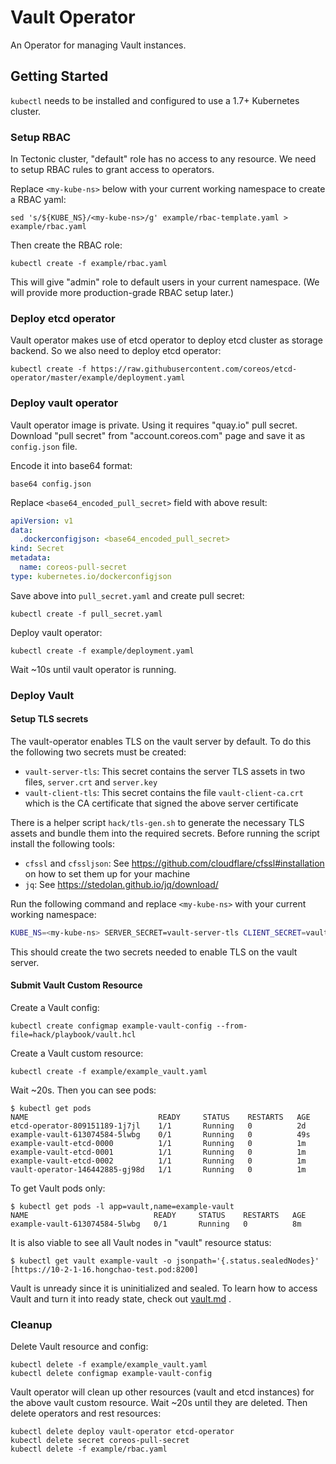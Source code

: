 # Vault Operator

An Operator for managing Vault instances.

## Getting Started

`kubectl` needs to be installed and configured to use a 1.7+ Kubernetes cluster.

### Setup RBAC

In Tectonic cluster, "default" role has no access to any resource.
We need to setup RBAC rules to grant access to operators.

Replace `<my-kube-ns>` below with your current working namespace to
create a RBAC yaml:

```
sed 's/${KUBE_NS}/<my-kube-ns>/g' example/rbac-template.yaml > example/rbac.yaml
```

Then create the RBAC role:

```
kubectl create -f example/rbac.yaml
```

This will give "admin" role to default users in your current namespace.
(We will provide more production-grade RBAC setup later.)

### Deploy etcd operator

Vault operator makes use of etcd operator to deploy etcd cluster as storage backend.
So we also need to deploy etcd operator:

```
kubectl create -f https://raw.githubusercontent.com/coreos/etcd-operator/master/example/deployment.yaml
```

### Deploy vault operator

Vault operator image is private. Using it requires "quay.io" pull secret.
Download "pull secret" from "account.coreos.com" page and save it as `config.json` file.

Encode it into base64 format:

```
base64 config.json
```

Replace `<base64_encoded_pull_secret>` field with above result:

```yaml
apiVersion: v1
data:
  .dockerconfigjson: <base64_encoded_pull_secret>
kind: Secret
metadata:
  name: coreos-pull-secret
type: kubernetes.io/dockerconfigjson
```

Save above into `pull_secret.yaml` and create pull secret:

```
kubectl create -f pull_secret.yaml
```

Deploy vault operator:

```
kubectl create -f example/deployment.yaml
```

Wait ~10s until vault operator is running.

### Deploy Vault

#### Setup TLS secrets
The vault-operator enables TLS on the vault server by default. To do this the following two secrets must be created:
- `vault-server-tls`: This secret contains the server TLS assets in two files, `server.crt` and `server.key`
- `vault-client-tls`: This secret contains the file `vault-client-ca.crt` which is the CA certificate that signed the above server certificate

There is a helper script `hack/tls-gen.sh` to generate the necessary TLS assets and bundle them into the required secrets.
Before running the script install the following tools:
- `cfssl` and `cfssljson`: See https://github.com/cloudflare/cfssl#installation on how to set them up for your machine
- `jq`: See https://stedolan.github.io/jq/download/

Run the following command and replace `<my-kube-ns>` with your current working namespace:

```bash
KUBE_NS=<my-kube-ns> SERVER_SECRET=vault-server-tls CLIENT_SECRET=vault-client-tls hack/tls-gen.sh
```

This should create the two secrets needed to enable TLS on the vault server.

#### Submit Vault Custom Resource

Create a Vault config:

```
kubectl create configmap example-vault-config --from-file=hack/playbook/vault.hcl
```

Create a Vault custom resource:

```
kubectl create -f example/example_vault.yaml
```

Wait ~20s. Then you can see pods:

```
$ kubectl get pods
NAME                             READY     STATUS    RESTARTS   AGE
etcd-operator-809151189-1j7jl    1/1       Running   0          2d
example-vault-613074584-5lwbg    0/1       Running   0          49s
example-vault-etcd-0000          1/1       Running   0          1m
example-vault-etcd-0001          1/1       Running   0          1m
example-vault-etcd-0002          1/1       Running   0          1m
vault-operator-146442885-gj98d   1/1       Running   0          1m
```

To get Vault pods only:

```
$ kubectl get pods -l app=vault,name=example-vault
NAME                            READY     STATUS    RESTARTS   AGE
example-vault-613074584-5lwbg   0/1       Running   0          8m
```

It is also viable to see all Vault nodes in "vault" resource status:

```
$ kubectl get vault example-vault -o jsonpath='{.status.sealedNodes}'
[https://10-2-1-16.hongchao-test.pod:8200]
```

Vault is unready since it is uninitialized and sealed.
To learn how to access Vault and turn it into ready state, check out [vault.md](./doc/user/vault.md) .


### Cleanup

Delete Vault resource and config:

```
kubectl delete -f example/example_vault.yaml
kubectl delete configmap example-vault-config
```

Vault operator will clean up other resources (vault and etcd instances) for 
the above vault custom resource. Wait ~20s until they are deleted.
Then delete operators and rest resources:

```
kubectl delete deploy vault-operator etcd-operator
kubectl delete secret coreos-pull-secret
kubectl delete -f example/rbac.yaml
```

